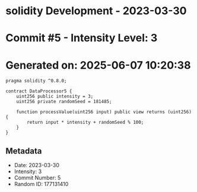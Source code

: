 ﻿# solidity Development - 2023-03-30
# Commit #5 - Intensity Level: 3
# Generated on: 2025-06-07 10:20:38
```solidity
pragma solidity ^0.8.0;

contract DataProcessor5 {
    uint256 public intensity = 3;
    uint256 private randomSeed = 181485;

    function processValue(uint256 input) public view returns (uint256) {
        return input * intensity + randomSeed % 100;
    }
}
```
## Metadata
- Date: 2023-03-30
- Intensity: 3
- Commit Number: 5
- Random ID: 177131410
